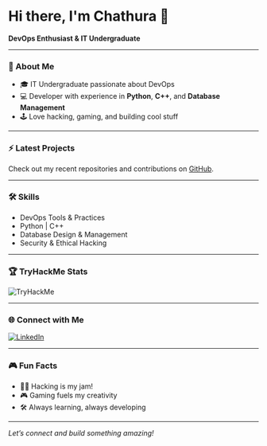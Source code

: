 




  



<!---
PrabashanaDev/PrabashanaDev is a ✨ special ✨ repository because its `README.md` (this file) appears on your GitHub profile.
You can click the Preview link to take a look at your changes.
--->
# Hi there, I'm Chathura 👋

**DevOps Enthusiast & IT Undergraduate**

---

### 🚀 About Me

- 🎓 IT Undergraduate passionate about DevOps
- 💻 Developer with experience in **Python**, **C++**, and **Database Management**
- 🕹️ Love hacking, gaming, and building cool stuff

---

### ⚡ Latest Projects

Check out my recent repositories and contributions on [GitHub](https://github.com/PrabashanaDev?tab=repositories).

---

### 🛠️ Skills

- DevOps Tools & Practices
- Python | C++
- Database Design & Management
- Security & Ethical Hacking

---

### 🏆 TryHackMe Stats

<!-- Replace USERNAME with your TryHackMe username for a dynamic badge! -->
![TryHackMe](https://tryhackme-badges.s3.amazonaws.com/TekkaOfficial.png)

---

### 🌐 Connect with Me

[![LinkedIn](https://img.shields.io/badge/-LinkedIn-blue?logo=linkedin&style=flat-square)](https://www.linkedin.com/in/chathura-prabashana/)

---

### 🎮 Fun Facts

- 🕵️‍♂️ Hacking is my jam!
- 🎮 Gaming fuels my creativity
- 🛠️ Always learning, always developing

---

*Let’s connect and build something amazing!*
